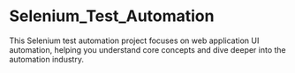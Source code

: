 # Selenium_Test_Automation
This Selenium test automation project focuses on web application UI automation, helping you understand core concepts and dive deeper into the automation industry.
